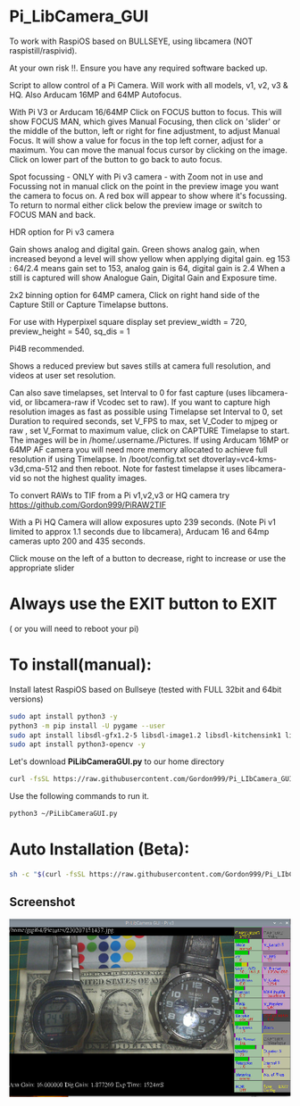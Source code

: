 # Pi_LibCamera_GUI

To work with RaspiOS based on BULLSEYE, using libcamera (NOT raspistill/raspivid).

At your own risk !!. Ensure you have any required software backed up.

Script to allow control of a Pi Camera. Will work with all models, v1, v2, v3 & HQ. Also Arducam 16MP and 64MP Autofocus. 

With Pi V3 or Arducam 16/64MP Click on FOCUS button to focus. This will show FOCUS MAN, which gives Manual Focusing, then click on 'slider' or the middle of the button, left or right for fine adjustment, to adjust Manual Focus. lt will show a value for focus in the top left corner, adjust for a maximum. You can move the manual focus cursor by clicking on the image. Click on lower part of the button to go back to auto focus.

Spot focussing - ONLY with Pi v3 camera - with Zoom not in use and Focussing not in manual click on the point in the preview image you want the camera to focus on. A red box will appear to show where it's focussing. To return to normal either click below the preview image or switch to FOCUS MAN and back.

HDR option for Pi v3 camera

Gain shows analog and digital gain. Green shows analog gain, when increased beyond a level will show yellow when applying digital gain.
eg 153 : 64/2.4 means gain set to 153, analog gain is 64, digital gain is 2.4
When a still is captured will show Analogue Gain, Digital Gain and Exposure time.

2x2 binning option for 64MP camera, Click on right hand side of the Capture Still or Capture Timelapse buttons. 

For use with Hyperpixel square display set preview_width  = 720, preview_height = 540, sq_dis = 1 

Pi4B recommended.

Shows a reduced preview but saves stills at camera full resolution, and videos at user set resolution.

Can also save timelapses, set Interval to 0 for fast capture (uses libcamera-vid, or libcamera-raw if Vcodec set to raw). If you want to capture high resolution images as fast as possible using Timelapse set Interval to 0, set Duration to required seconds, set V_FPS to max, set V_Coder to mjpeg or raw , set V_Format to maximum value, click on CAPTURE Timelapse to start. The images will be in /home/.username./Pictures. If using Arducam 16MP or 64MP AF camera you will need more memory allocated to achieve full resolution if using Timelapse. In /boot/config.txt set dtoverlay=vc4-kms-v3d,cma-512 and then reboot. Note for fastest timelapse it uses libcamera-vid so not the highest quality images.

To convert RAWs to TIF from a Pi v1,v2,v3 or HQ camera try https://github.com/Gordon999/PiRAW2TIF

With a Pi HQ Camera will allow exposures upto 239 seconds. (Note Pi v1 limited to approx 1.1 seconds due to libcamera), Arducam 16 and 64mp cameras upto 200 and 435 seconds.

Click mouse on the left of a button to decrease, right to increase or use the appropriate slider

 # Always use the EXIT button to EXIT
 ( or you will need to reboot your pi)

# To install(manual):

Install latest RaspiOS based on Bullseye (tested with FULL 32bit and 64bit versions)
```bash
sudo apt install python3 -y
python3 -m pip install -U pygame --user
sudo apt install libsdl-gfx1.2-5 libsdl-image1.2 libsdl-kitchensink1 libsdl-mixer1.2 libsdl-sound1.2 libsdl-ttf2.0-0 libsdl1.2debian libsdl2-2.0-0 libsdl2-gfx-1.0-0 libsdl2-image-2.0-0 libsdl2-mixer-2.0-0 libsdl2-ttf-2.0-0 -y
sudo apt install python3-opencv -y
```
Let's download **PiLibCameraGUI.py** to our home directory

```bash
curl -fsSL https://raw.githubusercontent.com/Gordon999/Pi_LIbCamera_GUI/main/PiLibCameraGUI.py -o ~/PiLibCameraGUI.py
```

Use the following commands to run it.
  
```bash
python3 ~/PiLibCameraGUI.py
```


# Auto Installation (Beta):

```bash
sh -c "$(curl -fsSL https://raw.githubusercontent.com/Gordon999/Pi_LIbCamera_GUI/main/install.sh)"
```

## Screenshot

![screenshot](screenshot.jpg)

